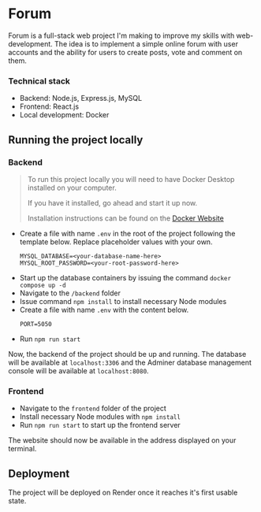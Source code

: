 # Forum

Forum is a full-stack web project I'm making to improve my skills with web-development. The idea is to implement a simple online forum with user accounts and the ability for users to create posts, vote and comment on them.

### Technical stack

* Backend: Node.js, Express.js, MySQL
* Frontend: React.js
* Local development: Docker

## Running the project locally

### Backend

> To run this project locally you will need to have Docker Desktop installed on your computer.
>
> If you have it installed, go ahead and start it up now.
>
> Installation instructions can be found on the [Docker Website](https://www.docker.com/get-started/)

* Create a file with name `.env` in the root of the project following the template below. Replace placeholder values with your own.
  ```
  MYSQL_DATABASE=<your-database-name-here>
  MYSQL_ROOT_PASSWORD=<your-root-password-here>
  ```
* Start up the database containers by issuing the command `docker compose up -d`
* Navigate to the `/backend` folder
* Issue command `npm install` to install necessary Node modules
* Create a file with name `.env` with the content below.
  ```
  PORT=5050
  ```
* Run `npm run start`

Now, the backend of the project should be up and running. The database will be available at `localhost:3306` and the Adminer database management console will be available at `localhost:8080`.


### Frontend

* Navigate to the `frontend` folder of the project
* Install necessary Node modules with `npm install`
* Run `npm run start` to start up the frontend server

The website should now be available in the address displayed on your terminal.


## Deployment

The project will be deployed on Render once it reaches it's first usable state.
